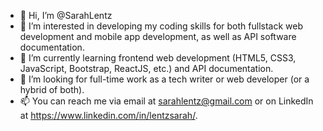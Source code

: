 - 👋 Hi, I’m @SarahLentz
- 👀 I’m interested in developing my coding skills for both fullstack web development and mobile app development, as well as API software documentation.
- 🌱 I’m currently learning frontend web development (HTML5, CSS3, JavaScript, Bootstrap, ReactJS, etc.) and API documentation. 
- 💞️ I’m looking for full-time work as a tech writer or web developer (or a hybrid of both). 
- 📫 You can reach me via email at sarahlentz@gmail.com or on LinkedIn at https://www.linkedin.com/in/lentzsarah/. 

<!---
SarahLentz/SarahLentz is a ✨ special ✨ repository because its `README.md` (this file) appears on your GitHub profile.
You can click the Preview link to take a look at your changes.
--->
